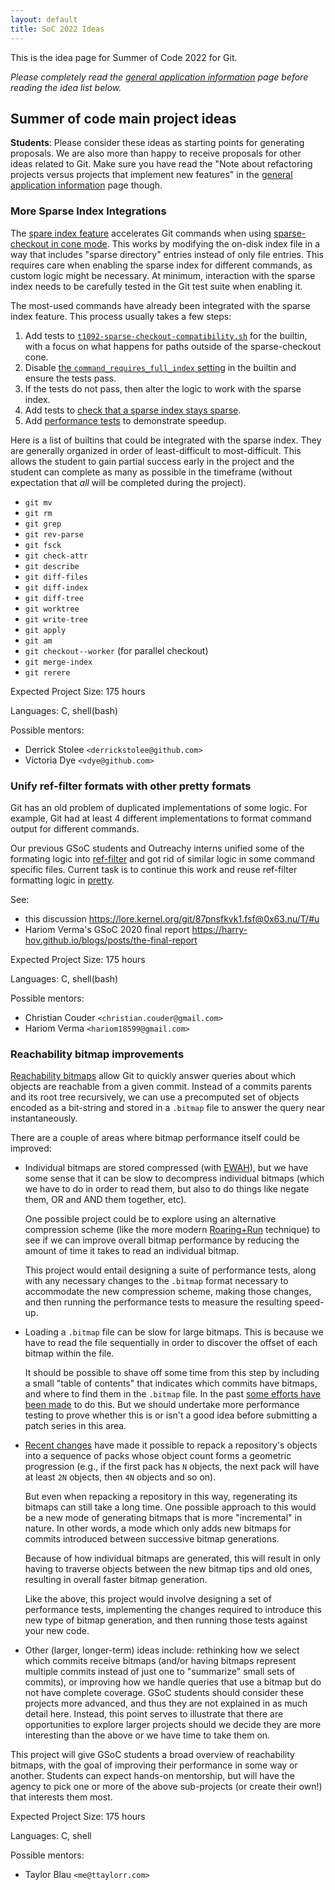 ```yaml
---
layout: default
title: SoC 2022 Ideas
---
```


This is the idea page for Summer of Code 2022 for Git.

*Please completely read the [general application information](https://git.github.io/General-Application-Information)
page before reading the idea list below.*

## Summer of code main project ideas

**Students**: Please consider these ideas as starting points for
generating proposals. We are also more than happy to receive proposals
for other ideas related to Git. Make sure you have read the "Note
about refactoring projects versus projects that implement new
features" in the [general application information](https://git.github.io/General-Application-Information)
page though.

### More Sparse Index Integrations

The [spare index feature](https://github.blog/2021-11-10-make-your-monorepo-feel-small-with-gits-sparse-index/)
accelerates Git commands when using
[sparse-checkout in cone mode](https://github.blog/2020-01-17-bring-your-monorepo-down-to-size-with-sparse-checkout/).
This works by modifying the on-disk index file in a way that includes
"sparse directory" entries instead of only file entries. This requires
care when enabling the sparse index for different commands, as custom
logic might be necessary. At minimum, interaction with the sparse index
needs to be carefully tested in the Git test suite when enabling it.

The most-used commands have already been integrated with the sparse
index feature. This process usually takes a few steps:

1. Add tests to [`t1092-sparse-checkout-compatibility.sh`](https://github.com/git/git/blob/master/t/t1092-sparse-checkout-compatibility.sh)
   for the builtin, with a focus on what happens for paths outside of the
   sparse-checkout cone.
2. Disable [the `command_requires_full_index` setting](https://github.com/git/git/blob/master/repository.h#L35)
   in the builtin and ensure the tests pass.
3. If the tests do not pass, then alter the logic to work with the sparse index.
4. Add tests to [check that a sparse index stays sparse](https://github.com/git/git/blob/38062e73e009f27ea192d50481fcb5e7b0e9d6eb/t/t1092-sparse-checkout-compatibility.sh#L873-L939).
5. Add [performance tests](https://github.com/git/git/blob/master/t/perf/p2000-sparse-operations.sh)
   to demonstrate speedup.

Here is a list of builtins that could be integrated with the sparse index.
They are generally organized in order of least-difficult to most-difficult.
This allows the student to gain partial success early in the project and
the student can complete as many as possible in the timeframe (without
expectation that _all_ will be completed during the project).

* `git mv`
* `git rm`
* `git grep`
* `git rev-parse`
* `git fsck`
* `git check-attr`
* `git describe`
* `git diff-files`
* `git diff-index`
* `git diff-tree`
* `git worktree`
* `git write-tree`
* `git apply`
* `git am`
* `git checkout--worker` (for parallel checkout)
* `git merge-index`
* `git rerere`

Expected Project Size: 175 hours

Languages: C, shell(bash)

Possible mentors:
* Derrick Stolee `<derrickstolee@github.com>`
* Victoria Dye `<vdye@github.com>`

### Unify ref-filter formats with other pretty formats

Git has an old problem of duplicated implementations of some
logic. For example, Git had at least 4 different implementations to
format command output for different commands.

Our previous GSoC students and Outreachy interns unified some of the
formating logic into
[ref-filter](https://github.com/git/git/blob/master/ref-filter.h) and
got rid of similar logic in some command specific files. Current task
is to continue this work and reuse ref-filter formatting logic in
[pretty](https://github.com/git/git/blob/master/pretty.h).

See:

  - this discussion <https://lore.kernel.org/git/87pnsfkvk1.fsf@0x63.nu/T/#u>
  - Hariom Verma's GSoC 2020 final report <https://harry-hov.github.io/blogs/posts/the-final-report>

Expected Project Size: 175 hours

Languages: C, shell(bash)

Possible mentors:
* Christian Couder `<christian.couder@gmail.com>`
* Hariom Verma `<hariom18599@gmail.com>`

### Reachability bitmap improvements

[Reachability bitmaps][vmg-bitmaps] allow Git to quickly answer queries about
which objects are reachable from a given commit. Instead of a commits parents
and its root tree recursively, we can use a precomputed set of objects encoded
as a bit-string and stored in a `.bitmap` file to answer the query near
instantaneously.

There are a couple of areas where bitmap performance itself could be improved:

  - Individual bitmaps are stored compressed (with [EWAH][ewah]), but we have
    some sense that it can be slow to decompress individual bitmaps (which we
    have to do in order to read them, but also to do things like negate them, OR
    and AND them together, etc).

    One possible project could be to explore using an alternative compression
    scheme (like the more modern [Roaring+Run][roaring-run] technique) to see if
    we can improve overall bitmap performance by reducing the amount of time it
    takes to read an individual bitmap.

    This project would entail designing a suite of performance tests, along with
    any necessary changes to the `.bitmap` format necessary to accommodate the
    new compression scheme, making those changes, and then running the
    performance tests to measure the resulting speed-up.

  - Loading a `.bitmap` file can be slow for large bitmaps. This is because we
    have to read the file sequentially in order to discover the offset of each
    bitmap within the file.

    It should be possible to shave off some time from this step by including a
    small "table of contents" that indicates which commits have bitmaps, and
    where to find them in the `.bitmap` file. In the past [some efforts have
    been made][ttaylorr-commit-table] to do this. But we should undertake more
    performance testing to prove whether this is or isn't a good idea before
    submitting a patch series in this area.

  - [Recent changes][ttaylorr-bitmaps] have made it possible to repack a
    repository's objects into a sequence of packs whose object count forms a
    geometric progression (e.g., if the first pack has `N` objects, the next
    pack will have at least `2N` objects, then `4N` objects and so on).

    But even when repacking a repository in this way, regenerating its bitmaps
    can still take a long time. One possible approach to this would be a new
    mode of generating bitmaps that is more "incremental" in nature. In other
    words, a mode which only adds new bitmaps for commits introduced between
    successive bitmap generations.

    Because of how individual bitmaps are generated, this will result in only
    having to traverse objects between the new bitmap tips and old ones,
    resulting in overall faster bitmap generation.

    Like the above, this project would involve designing a set of performance
    tests, implementing the changes required to introduce this new type of
    bitmap generation, and then running those tests against your new code.

  - Other (larger, longer-term) ideas include: rethinking how we select which
    commits receive bitmaps (and/or having bitmaps represent multiple commits
    instead of just one to "summarize" small sets of commits), or improving how
    we handle queries that use a bitmap but do not have complete coverage.
    GSoC students should consider these projects more advanced, and thus they
    are not explained in as much detail here. Instead, this point serves to
    illustrate that there are opportunities to explore larger projects should we
    decide they are more interesting than the above or we have time to take them
    on.

This project will give GSoC students a broad overview of reachability bitmaps,
with the goal of improving their performance in some way or another. Students
can expect hands-on mentorship, but will have the agency to pick one or more of
the above sub-projects (or create their own!) that interests them most.

Expected Project Size: 175 hours

Languages: C, shell

Possible mentors:
* Taylor Blau `<me@ttaylorr.com>`

[vmg-bitmaps]: https://github.blog/2015-09-22-counting-objects/
[ewah]: https://arxiv.org/abs/0901.3751
[roaring-run]: https://roaringbitmap.org/about/
[ttaylorr-commit-table]: https://lore.kernel.org/git/YNuiM8TR5evSeNsN@nand.local/
[ttaylorr-bitmaps]: https://github.blog/2021-04-29-scaling-monorepo-maintenance/

